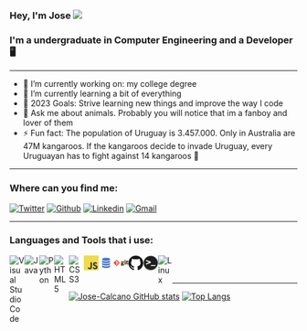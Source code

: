 ### Hey, I'm Jose  <img src="https://raw.githubusercontent.com/MartinHeinz/MartinHeinz/master/wave.gif" width="30px">
### I'm a undergraduate in Computer Engineering and a Developer 🖥️

---

- 🔭 I’m currently working on: my college degree
- 🌱 I’m currently learning a bit of everything
- 🥅 2023 Goals: Strive learning new things and improve the way I code
- 💬 Ask me about animals. Probably you will notice that im a fanboy and lover of them
- ⚡ Fun fact: The population of Uruguay is 3.457.000. Only in Australia are 47M kangaroos. If the kangaroos decide to invade Uruguay, every Uruguayan has to fight against 14 kangaroos 🦘

---

### Where can you find me:

<!-- Please don't remove this: Grab your social icons from https://github.com/carlsednaoui/gitsocial -->
[![Twitter](https://img.shields.io/badge/-Twitter-blue?&logo=Twitter&logoColor=wh)](https://twitter.com/Josecalcano_Dev)
[![Github](https://img.shields.io/badge/-Github-000?&logo=Github&logoColor=white)]([https://github.com/thewires2](https://github.com/Jose-Calcano))
[![Linkedin](https://img.shields.io/badge/-LinkedIn-blue?&logo=Linkedin&logoColor=white)](https://www.linkedin.com/in/jose-francisco-calca%C3%B1o/)
[![Gmail](https://img.shields.io/badge/-Gmail-c14438?&logo=Gmail&logoColor=white)](mailto:jose.calcano.dev@gmail.com)

---

### Languages and Tools that i use:

[<img align="left" alt="Visual Studio Code" width="26px" src="https://user-images.githubusercontent.com/66649571/135293714-7749618f-b435-4702-920d-1309e839eba8.png" />][visualstudio]
[<img align="left" alt="Java" width="26px" src="https://user-images.githubusercontent.com/66649571/135290149-f20fa278-c408-44de-8b7f-72878c55ed28.png" />][Java]
[<img align="left" alt="Python" width="26px" src="https://user-images.githubusercontent.com/66649571/135292161-95b3b1c4-c836-47b8-b345-f0e28c0de662.png" />][Python]
[<img align="left" alt="HTML5" width="26px" src="https://user-images.githubusercontent.com/66649571/135294003-d70bc671-c660-4cc8-83e5-af7f2f8364d1.png" />][html5]
[<img align="left" alt="CSS3" width="26px" src="https://user-images.githubusercontent.com/66649571/135294137-87e4c162-9493-466a-ab2d-217887c048ce.png" />][CSS]
[<img align="left" alt="JavaScript" width="26px" src="https://raw.githubusercontent.com/github/explore/80688e429a7d4ef2fca1e82350fe8e3517d3494d/topics/javascript/javascript.png" />][JavaScript]
[<img align="left" alt="SQL" width="26px" src="https://raw.githubusercontent.com/github/explore/80688e429a7d4ef2fca1e82350fe8e3517d3494d/topics/sql/sql.png" />][SQL]
[<img align="left" alt="Git" width="26px" src="https://raw.githubusercontent.com/github/explore/80688e429a7d4ef2fca1e82350fe8e3517d3494d/topics/git/git.png" />][Git]
[<img align="left" alt="GitHub" width="26px" src="https://raw.githubusercontent.com/github/explore/78df643247d429f6cc873026c0622819ad797942/topics/github/github.png" />][Github]
[<img align="left" alt="Terminal" width="26px" src="https://raw.githubusercontent.com/github/explore/80688e429a7d4ef2fca1e82350fe8e3517d3494d/topics/terminal/terminal.png" />][Terminal]
[<img align="left" alt="Linux" width="25px" src="https://user-images.githubusercontent.com/66649571/135295741-6c363b5e-163d-4654-9070-93b82b7d6ec4.png" />][Linux]

<br />
<br />

---

[![Jose-Calcano GitHub stats](https://github-readme-stats.vercel.app/api?username=Jose-Calcano)](https://github.com/Jose-Calcano/github-readme-stats)
[![Top Langs](https://github-readme-stats.vercel.app/api/top-langs/?username=Jose-Calcano)](https://github.com/anuraghazra/github-readme-stats)

[linkedin]:https://www.linkedin.com/in/jose-francisco-calca%C3%B1o/
[instagram]:https://www.instagram.com/jose_calcano/
[visualstudio]:https://code.visualstudio.com/
[html5]:https://www.w3schools.com/html/
[CSS]:https://www.w3schools.com/css/default.asp
[JavaScript]:https://www.w3schools.com/js/default.asp
[Java]:https://www.java.com/es/download/help/develop.html
[Git]:https://git-scm.com/
[Github]:https://github.com/
[Python]:https://www.python.org/
[SQL]: https://www.microsoft.com/es-es/sql-server/sql-server-downloads
[Terminal]:https://ubuntu.com/
[Linux]: https://github.com/torvalds/linux
